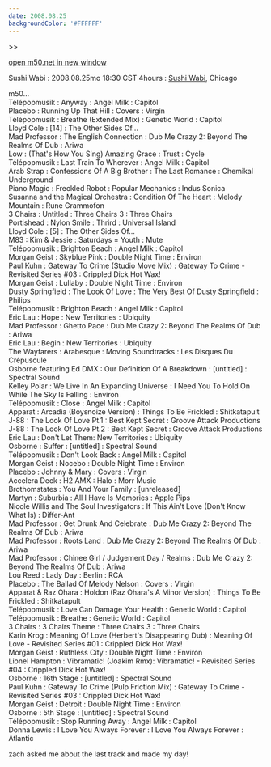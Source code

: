 ```yaml
---
date: 2008.08.25
backgroundColor: '#FFFFFF'
---
```


\>>

[open m50.net in new window](http://m50.net/)

Sushi Wabi : 2008.08.25mo 18:30 CST 4hours : [Sushi Wabi](http://www.discogs.com/), Chicago


m50...  
Télépopmusik : Anyway : Angel Milk : Capitol  
Placebo : Running Up That Hill : Covers : Virgin  
Télépopmusik : Breathe (Extended Mix) : Genetic World : Capitol  
Lloyd Cole : \[14\] : The Other Sides Of...  
Mad Professor : The English Connection : Dub Me Crazy 2: Beyond The Realms Of Dub : Ariwa  
Low : (That's How You Sing) Amazing Grace : Trust : Cycle  
Télépopmusik : Last Train To Wherever : Angel Milk : Capitol  
Arab Strap : Confessions Of A Big Brother : The Last Romance : Chemikal Underground  
Piano Magic : Freckled Robot : Popular Mechanics : Indus Sonica  
Susanna and the Magical Orchestra : Condition Of The Heart : Melody Mountain : Rune Grammofon  
3 Chairs : Untitled : Three Chairs 3 : Three Chairs  
Portishead : Nylon Smile : Thrird : Universal Island  
Lloyd Cole : \[5\] : The Other Sides Of...  
M83 : Kim & Jessie : Saturdays = Youth : Mute  
Télépopmusik : Brighton Beach : Angel Milk : Capitol  
Morgan Geist : Skyblue Pink : Double Night Time : Environ  
Paul Kuhn : Gateway To Crime (Studio Move Mix) : Gateway To Crime - Revisited Series #03 : Crippled Dick Hot Wax!  
Morgan Geist : Lullaby : Double Night Time : Environ  
Dusty Springfield : The Look Of Love : The Very Best Of Dusty Springfield : Philips  
Télépopmusik : Brighton Beach : Angel Milk : Capitol  
Eric Lau : Hope : New Territories : Ubiquity  
Mad Professor : Ghetto Pace : Dub Me Crazy 2: Beyond The Realms Of Dub : Ariwa  
Eric Lau : Begin : New Territories : Ubiquity  
The Wayfarers : Arabesque : Moving Soundtracks : Les Disques Du Crépuscule  
Osborne featuring Ed DMX : Our Definition Of A Breakdown : \[untitled\] : Spectral Sound  
Kelley Polar : We Live In An Expanding Universe : I Need You To Hold On While The Sky Is Falling : Environ  
Télépopmusik : Close : Angel Milk : Capitol  
Apparat : Arcadia (Boysnoize Version) : Things To Be Frickled : Shitkatapult  
J-88 : The Look Of Love Pt.1 : Best Kept Secret : Groove Attack Productions  
J-88 : The Look Of Love Pt.2 : Best Kept Secret : Groove Attack Productions  
Eric Lau : Don't Let Them: New Territories : Ubiquity  
Osborne : Suffer : \[untitled\] : Spectral Sound  
Télépopmusik : Don't Look Back : Angel Milk : Capitol  
Morgan Geist : Nocebo : Double Night Time : Environ  
Placebo : Johnny & Mary : Covers : Virgin  
Accelera Deck : H2 AMX : Halo : Morr Music  
Brothomstates : You And Your Family : \[unreleased\]  
Martyn : Suburbia : All I Have Is Memories : Apple Pips  
Nicole Willis and The Soul Investigators : If This Ain't Love (Don't Know What Is) : Differ-Ant  
Mad Professor : Get Drunk And Celebrate : Dub Me Crazy 2: Beyond The Realms Of Dub : Ariwa  
Mad Professor : Roots Land : Dub Me Crazy 2: Beyond The Realms Of Dub : Ariwa  
Mad Professor : Chinee Girl / Judgement Day / Realms : Dub Me Crazy 2: Beyond The Realms Of Dub : Ariwa  
Lou Reed : Lady Day : Berlin : RCA  
Placebo : The Ballad Of Melody Nelson : Covers : Virgin  
Apparat & Raz Ohara : Holdon (Raz Ohara's A Minor Version) : Things To Be Frickled : Shitkatapult  
Télépopmusik : Love Can Damage Your Health : Genetic World : Capitol  
Télépopmusik : Breathe : Genetic World : Capitol  
3 Chairs : 3 Chairs Theme : Three Chairs 3 : Three Chairs  
Karin Krog : Meaning Of Love (Herbert's Disappearing Dub) : Meaning Of Love - Revisited Series #01 : Crippled Dick Hot Wax!  
Morgan Geist : Ruthless City : Double Night Time : Environ  
Lionel Hampton : Vibramatic! (Joakim Rmx): Vibramatic! - Revisited Series #04 : Crippled Dick Hot Wax!  
Osborne : 16th Stage : \[untitled\] : Spectral Sound  
Paul Kuhn : Gateway To Crime (Pulp Friction Mix) : Gateway To Crime - Revisited Series #03 : Crippled Dick Hot Wax!  
Morgan Geist : Detroit : Double Night Time : Environ  
Osborne : 5th Stage : \[untitled\] : Spectral Sound  
Télépopmusik : Stop Running Away : Angel Milk : Capitol  
Donna Lewis : I Love You Always Forever : I Love You Always Forever : Atlantic  

zach asked me about the last track and made my day!